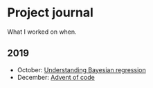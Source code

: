 # Project journal

What I worked on when.

## 2019

* October: [Understanding Bayesian regression](https://github.com/mwpb/bayesian-regression)
* December: [Advent of code](https://github.com/mwpb/adventOfCode2019)
